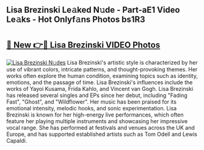 ## Lisa Brezinski Le𝚊ked N𝚞de - Part-aE1 Video Le𝚊ks - Hot Onlyf𝚊ns Photos bs1R3

# <h2><a href="http://ac20814.deff.icu/?id=Lisa+Brezinski">🔗 New 👉🔴 Lisa Brezinski VIDEO Photos</a></h2>

[![Lisa Brezinski N𝚞des](https://i.imgur.com/rIISA9y.gif)](http://ac20814.deff.icu/?id=Lisa+Brezinski)
Lisa Brezinski's artistic style is characterized by her use of vibrant colors, intricate patterns, and thought-provoking themes. Her works often explore the human condition, examining topics such as identity, emotions, and the passage of time. Lisa Brezinski's influences include the works of Yayoi Kusama, Frida Kahlo, and Vincent van Gogh. Lisa Brezinski has released several singles and EPs since her debut, including "Fading Fast", "Ghost", and "Wildflower". Her music has been praised for its emotional intensity, melodic hooks, and sonic experimentation. Lisa Brezinski is known for her high-energy live performances, which often feature her playing multiple instruments and showcasing her impressive vocal range. She has performed at festivals and venues across the UK and Europe, and has supported established artists such as Tom Odell and Lewis Capaldi.

